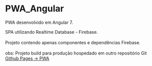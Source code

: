 # PWA_Angular

PWA desenvolvido em Angular 7.

SPA utilizando Realtime Database - Firebase.
<br/>
<br/>
Projeto contendo apenas componentes e dependências Firebase.
<br/>
<br/>
obs: Projeto build para produção hospedado em outro repositório Git<br/>
<a href="https://guimarcar.github.io/CRUD_Fire/">
Github Pages -> PWA</a>
